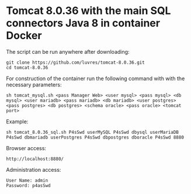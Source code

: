 # Tomcat 8.0.36 with the main SQL connectors Java 8 in container Docker

The script can be run anywhere after downloading:

	git clone https://github.com/luvres/tomcat-8.0.36.git
	cd tomcat-8.0.36

For construction of the container run the following command with with the necessary parameters:

	sh tomcat_mysql.sh <pass Manager Web> <user mysql> <pass mysql> <db mysql> <user mariadb> <pass mariadb> <db mariadb> <user postgres> <pass postgres> <db postgres> <schema oracle> <pass oracle> <tomcat port>

Example:

	sh tomcat_8.0.36_sql.sh P4sSwd userMySQL P4sSwd dbysql userMariaDB P4sSwd dbmariadb userPostgres P4sSwd dbpostgres dboracle P4sSwd 8880

Browser access:

	http://localhost:8880/

Administration access:

	User Name: admin
	Password: p4asSwd


